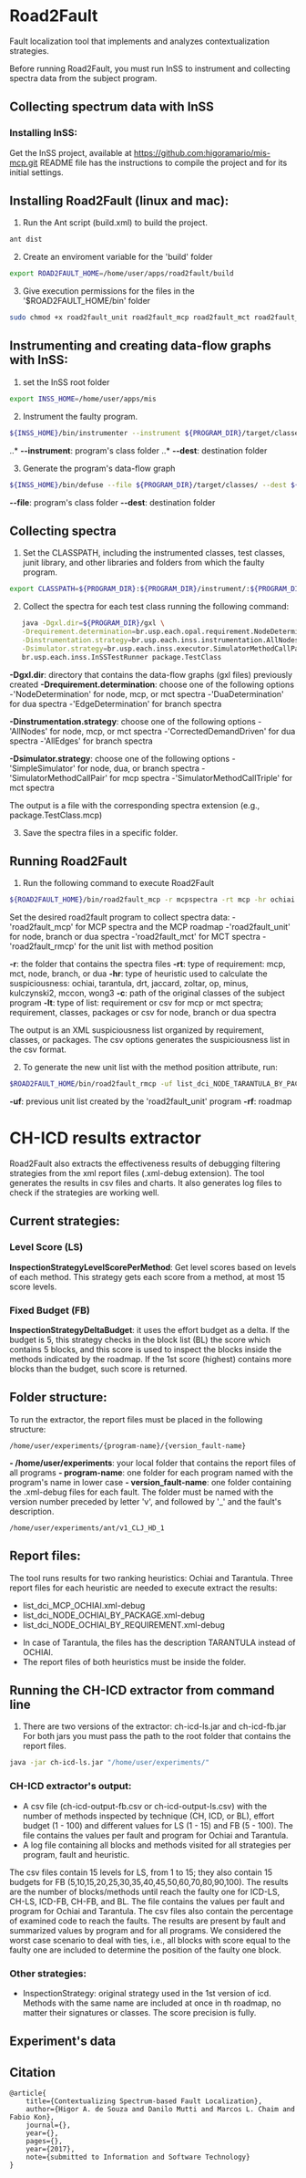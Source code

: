 # Road2Fault

Fault localization tool that implements and analyzes contextualization strategies.

Before running Road2Fault, you must run InSS to instrument and collecting spectra data from the subject program. 

## Collecting spectrum data with InSS

### Installing InSS:

Get the InSS project, available at https://github.com:higoramario/mis-mcp.git
README file has the instructions to compile the project and for its initial settings.


## Installing Road2Fault (linux and mac):

1. Run the Ant script (build.xml) to build the project.
```bash
ant dist
```

2. Create an enviroment variable for the 'build' folder
```bash
export ROAD2FAULT_HOME=/home/user/apps/road2fault/build
```
   
3. Give execution permissions for the files in the '$ROAD2FAULT_HOME/bin' folder
```bash
sudo chmod +x road2fault_unit road2fault_mcp road2fault_mct road2fault_rmcp
```

## Instrumenting and creating data-flow graphs with InSS:

1. set the InSS root folder 
```bash
export INSS_HOME=/home/user/apps/mis
```

2. Instrument the faulty program. 
```bash
${INSS_HOME}/bin/instrumenter --instrument ${PROGRAM_DIR}/target/classes/ --dest ${PROGRAM_DIR}/instrument/
```
..* **--instrument**: program's class folder
..* **--dest**: destination folder

3. Generate the program's data-flow graph
```bash
${INSS_HOME}/bin/defuse --file ${PROGRAM_DIR}/target/classes/ --dest ${PROGRAM_DIR}/gxl/
```
**--file**: program's class folder
**--dest**: destination folder


## Collecting spectra

1. Set the CLASSPATH, including the instrumented classes, test classes, junit library, and other libraries and folders from which the faulty program.
```bash
export CLASSPATH=${PROGRAM_DIR}:${PROGRAM_DIR}/instrument/:${PROGRAM_DIR}/target/test-classes/:${PROGRAM_DIR}/lib/junit.jar
```

2. Collect the spectra for each test class running the following command:
```bash
   java -Dgxl.dir=${PROGRAM_DIR}/gxl \
   -Drequirement.determination=br.usp.each.opal.requirement.NodeDetermination \
   -Dinstrumentation.strategy=br.usp.each.inss.instrumentation.AllNodes \
   -Dsimulator.strategy=br.usp.each.inss.executor.SimulatorMethodCallPair \
   br.usp.each.inss.InSSTestRunner package.TestClass
```

**-Dgxl.dir**: directory that contains the data-flow graphs (gxl files) previously created
**-Drequirement.determination**: choose one of the following options 
   -'NodeDetermination' for node, mcp, or mct spectra
   -'DuaDetermination' for dua spectra
   -'EdgeDetermination' for branch spectra

**-Dinstrumentation.strategy**: choose one of the following options
   -'AllNodes' for node, mcp, or mct spectra
   -'CorrectedDemandDriven' for dua spectra
   -'AllEdges' for branch spectra
   
**-Dsimulator.strategy**: choose one of the following options
   -'SimpleSimulator' for node, dua, or branch spectra
   -'SimulatorMethodCallPair' for mcp spectra
   -'SimulatorMethodCallTriple' for mct spectra

The output is a file with the corresponding spectra extension (e.g., package.TestClass.mcp)

3. Save the spectra files in a specific folder.


## Running Road2Fault

1. Run the following command to execute Road2Fault 
```bash
${ROAD2FAULT_HOME}/bin/road2fault_mcp -r mcpspectra -rt mcp -hr ochiai -c target/classes -lt requirement
```
Set the desired road2fault program to collect spectra data:
  -'road2fault_mcp' for MCP spectra and the MCP roadmap
  -'road2fault_unit' for node, branch or dua spectra
  -'road2fault_mct' for MCT spectra
  -'road2fault_rmcp' for the unit list with method position

**-r**: the folder that contains the spectra files
**-rt**: type of requirement: mcp, mct, node, branch, or dua 
**-hr**: type of heuristic used to calculate the suspiciousness: ochiai, tarantula, drt, jaccard, zoltar, op, minus, kulczynski2, mccon, wong3
**-c**: path of the original classes of the subject program
**-lt**: type of list: requirement or csv for mcp or mct spectra; requirement, classes, packages or csv for node, branch or dua spectra

The output is an XML suspiciousness list organized by requirement, classes, or packages. The csv options generates the suspiciousness list in the csv format.

2. To generate the new unit list with the method position attribute, run:
```bash
$ROAD2FAULT_HOME/bin/road2fault_rmcp -uf list_dci_NODE_TARANTULA_BY_PACKAGE.xml -rf list_dci_RMCP_TARANTULA.xml
```
**-uf**: previous unit list created by the 'road2fault_unit' program 
**-rf**: roadmap


# CH-ICD results extractor

Road2Fault also extracts the effectiveness results of debugging filtering strategies from the xml report files (.xml-debug extension).
The tool generates the results in csv files and charts. It also generates log files to check if the strategies are working well.

## Current strategies:

### Level Score (LS)
**InspectionStrategyLevelScorePerMethod**: Get level scores based on levels of each method. 
This strategy gets each score from a method, at most 15 score levels.

### Fixed Budget (FB)
**InspectionStrategyDeltaBudget**: it uses the effort budget as a delta. If the budget is 5, 
   this strategy checks in the block list (BL) the score which contains 5 blocks, and this 
   score is used to inspect the blocks inside the methods indicated by the roadmap. 
   If the 1st score (highest) contains more blocks than the budget, such score is returned.

## Folder structure:
To run the extractor, the report files must be placed in the following structure: 
```
/home/user/experiments/{program-name}/{version_fault-name}
```
**- /home/user/experiments**: your local folder that contains the report files of all programs
**- program-name**: one folder for each program named with the program's name in lower case
**- version_fault-name**: one folder containing the .xml-debug files for each fault. 
  The folder must be named with the version number preceded by letter 'v', and 
  followed by '_' and the fault's description.
```
/home/user/experiments/ant/v1_CLJ_HD_1
```
## Report files:
The tool runs results for two ranking heuristics: Ochiai and Tarantula.
Three report files for each heuristic are needed to execute extract the results:
- list_dci_MCP_OCHIAI.xml-debug
- list_dci_NODE_OCHIAI_BY_PACKAGE.xml-debug
- list_dci_NODE_OCHIAI_BY_REQUIREMENT.xml-debug
* In case of Tarantula, the files has the description TARANTULA instead of OCHIAI.
* The report files of both heuristics must be inside the folder.

## Running the CH-ICD extractor from command line

1. There are two versions of the extractor: ch-icd-ls.jar and ch-icd-fb.jar
For both jars you must pass the path to the root folder that contains the report files.
```bash
java -jar ch-icd-ls.jar "/home/user/experiments/"
```

### CH-ICD extractor's output:
- A csv file (ch-icd-output-fb.csv or ch-icd-output-ls.csv) with the number of methods inspected 
by technique (CH, ICD, or BL), effort budget (1 - 100) and different values for LS (1 - 15) and 
FB (5 - 100). The file contains the values per fault and program for Ochiai and Tarantula.
- A log file containing all blocks and methods visited for all strategies per program, fault and heuristic.

The csv files contain 15 levels for LS, from 1 to 15; they also contain 15 budgets for FB 
(5,10,15,20,25,30,35,40,45,50,60,70,80,90,100). The results are the number of blocks/methods 
until reach the faulty one for ICD-LS, CH-LS, ICD-FB, CH-FB, and BL. 
The file contains the values per fault and program for Ochiai and Tarantula.
The csv files also contain the percentage of examined code to reach the faults.
The results are present by fault and summarized values by program and for all programs. 
We considered the worst case scenario to deal with ties, i.e., all blocks with score equal to 
the faulty one are included to determine the position of the faulty one block.

### Other strategies:
- InspectionStrategy: original strategy used in the 1st version of icd. Methods with the same 
name are included at once in th roadmap, no matter their signatures or classes. The score precision is fully.

## Experiment's data



## Citation
```
@article{
	title={Contextualizing Spectrum-based Fault Localization},
	author={Higor A. de Souza and Danilo Mutti and Marcos L. Chaim and Fabio Kon},
	journal={},
	year={},
	pages={},
	year={2017},
	note={submitted to Information and Software Technology}
}
```